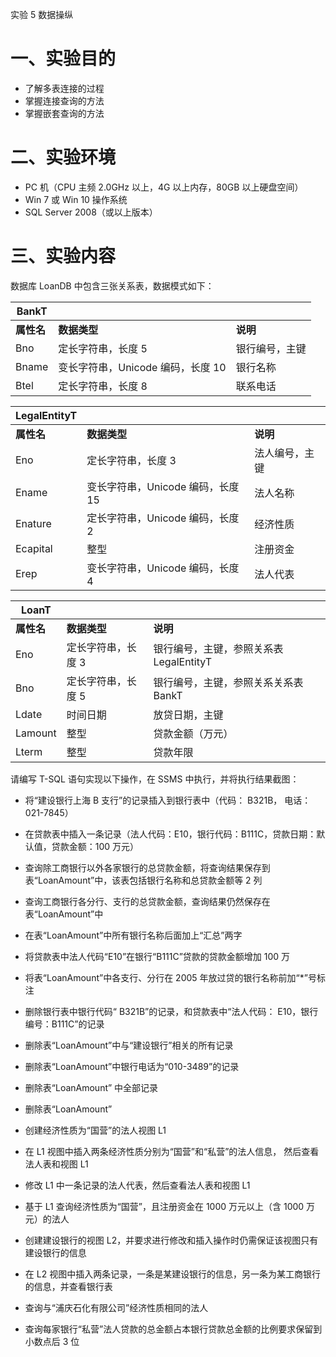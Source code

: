 实验 5 数据操纵

# 一、实验目的

- 了解多表连接的过程
- 掌握连接查询的方法
- 掌握嵌套查询的方法

# 二、实验环境

- PC 机（CPU 主频 2.0GHz 以上，4G 以上内存，80GB 以上硬盘空间）
- Win 7 或 Win 10 操作系统
- SQL Server 2008（或以上版本）

# 三、实验内容

数据库 LoanDB 中包含三张关系表，数据模式如下：

| **BankT**  |                                   |                |
| ---------- | --------------------------------- | -------------- |
| **属性名** | **数据类型**                      | **说明**       |
| Bno        | 定长字符串，长度 5                | 银行编号，主键 |
| Bname      | 变长字符串，Unicode 编码，长度 10 | 银行名称       |
| Btel       | 定长字符串，长度 8                | 联系电话       |

| **LegalEntityT** |                                   |                |
| ---------------- | --------------------------------- | -------------- |
| **属性名**       | **数据类型**                      | **说明**       |
| Eno              | 定长字符串，长度 3                | 法人编号，主键 |
| Ename            | 变长字符串，Unicode 编码，长度 15 | 法人名称       |
| Enature          | 定长字符串，Unicode 编码，长度 2  | 经济性质       |
| Ecapital         | 整型                              | 注册资金       |
| Erep             | 变长字符串，Unicode 编码，长度 4  | 法人代表       |

| **LoanT**  |                    |                                         |
| ---------- | ------------------ | --------------------------------------- |
| **属性名** | **数据类型**       | **说明**                                |
| Eno        | 定长字符串，长度 3 | 银行编号，主键，参照关系表 LegalEntityT |
| Bno        | 定长字符串，长度 5 | 银行编号，主键，参照关系关系表 BankT    |
| Ldate      | 时间日期           | 放贷日期，主键                          |
| Lamount    | 整型               | 贷款金额（万元）                        |
| Lterm      | 整型               | 贷款年限                                |

请编写 T-SQL 语句实现以下操作，在 SSMS 中执行，并将执行结果截图：

- 将“建设银行上海 B 支行”的记录插入到银行表中（代码： B321B， 电话： 021-7845）
- 在贷款表中插入一条记录（法人代码：E10，银行代码：B111C，贷款日期：默认值，贷款金额：100 万元）
- 查询除工商银行以外各家银行的总贷款金额，将查询结果保存到表“LoanAmount”中，该表包括银行名称和总贷款金额等 2 列
- 查询工商银行各分行、支行的总贷款金额，查询结果仍然保存在表“LoanAmount”中
- 在表“LoanAmount”中所有银行名称后面加上“汇总”两字
- 将贷款表中法人代码“E10”在银行“B111C”贷款的贷款金额增加 100 万

- 将表“LoanAmount”中各支行、分行在 2005 年放过贷的银行名称前加“\*”号标注
- 删除银行表中银行代码“ B321B”的记录，和贷款表中“法人代码： E10，银行编号：B111C”的记录
- 删除表“LoanAmount”中与“建设银行”相关的所有记录
- 删除表“LoanAmount”中银行电话为“010-3489”的记录
- 删除表“LoanAmount” 中全部记录
- 删除表“LoanAmount”
- 创建经济性质为“国营”的法人视图 L1
- 在 L1 视图中插入两条经济性质分别为“国营”和“私营”的法人信息， 然后查看法人表和视图 L1
- 修改 L1 中一条记录的法人代表，然后查看法人表和视图 L1
- 基于 L1 查询经济性质为“国营”，且注册资金在 1000 万元以上（含 1000 万元）的法人
- 创建建设银行的视图 L2，并要求进行修改和插入操作时仍需保证该视图只有建设银行的信息
- 在 L2 视图中插入两条记录，一条是某建设银行的信息，另一条为某工商银行的信息，并查看银行表
- 查询与“浦庆石化有限公司”经济性质相同的法人
- 查询每家银行“私营”法人贷款的总金额占本银行贷款总金额的比例要求保留到小数点后 3 位
